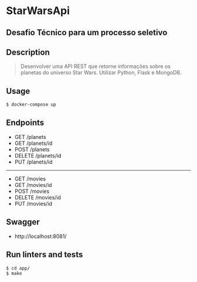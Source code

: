 # StarWarsApi
## Desafio Técnico para um processo seletivo


## Description
> Desenvolver uma API REST que retorne informações sobre os planetas do universo Star Wars.
Utilizar Python, Flask e MongoDB.

## Usage
```bash
$ docker-compose up
```

## Endpoints
- GET /planets
- GET /planets/id
- POST /planets
- DELETE /planets/id
- PUT /planets/id
---
- GET /movies
- GET /movies/id
- POST /movies
- DELETE /movies/id
- PUT /movies/id

## Swagger
- http://localhost:8081/

## Run linters and tests
```bash
$ cd app/
$ make
```